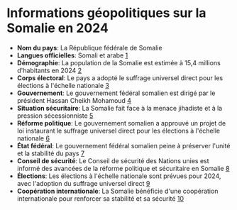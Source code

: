 **Informations géopolitiques sur la Somalie en 2024**
=============================================

* **Nom du pays**: La République fédérale de Somalie
* **Langues officielles**: Somali et arabe [1](https://fr.wikipedia.org/wiki/Somalie)
* **Démographie**: La population de la Somalie est estimée à 15,4 millions d'habitants en 2024 [2](https://www.worldometers.info/fr/population/somalie-population/)
* **Corps électoral**: Le pays a adopté le suffrage universel direct pour les élections à l'échelle nationale [3](https://information.tv5monde.com/afrique/la-somalie-instaure-un-regime-presidentiel-suffrage-universel-direct-2716070)
* **Gouvernement**: Le gouvernement fédéral somalien est dirigé par le président Hassan Cheikh Mohamoud [4](https://www.radiofrance.fr/franceculture/podcasts/cultures-monde/somalie-l-etat-federal-morcele-7307108)
* **Situation sécuritaire**: La Somalie fait face à la menace jihadiste et à la pression sécessionniste [5](https://www.radiofrance.fr/franceculture/podcasts/cultures-monde/somalie-l-etat-federal-morcele-7307108)
* **Réforme politique**: Le gouvernement somalien a approuvé un projet de loi instaurant le suffrage universel direct pour les élections à l'échelle nationale [6](https://fr.africanews.com/2024/08/09/la-somalie-veut-adopter-le-suffrage-universel-direct/)
* **État fédéral**: Le gouvernement fédéral somalien peine à préserver l'unité et la stabilité du pays [7](https://www.radiofrance.fr/franceculture/podcasts/cultures-monde/somalie-l-etat-federal-morcele-7307108)
* **Conseil de sécurité**: Le Conseil de sécurité des Nations unies est informé des avancées de la réforme politique et sécuritaire en Somalie [8](https://press.un.org/fr/2024/cs15741.doc.htm)
* **Élections**: Les élections à l'échelle nationale sont prévues pour 2024, avec l'adoption du suffrage universel direct [9](https://information.tv5monde.com/afrique/la-somalie-instaure-un-regime-presidentiel-suffrage-universel-direct-2716070)
* **Coopération internationale**: La Somalie bénéficie d'une coopération internationale pour renforcer sa stabilité et sa sécurité [10](https://www.un.org/fr/sections/what-we-do/peace-and-security/)